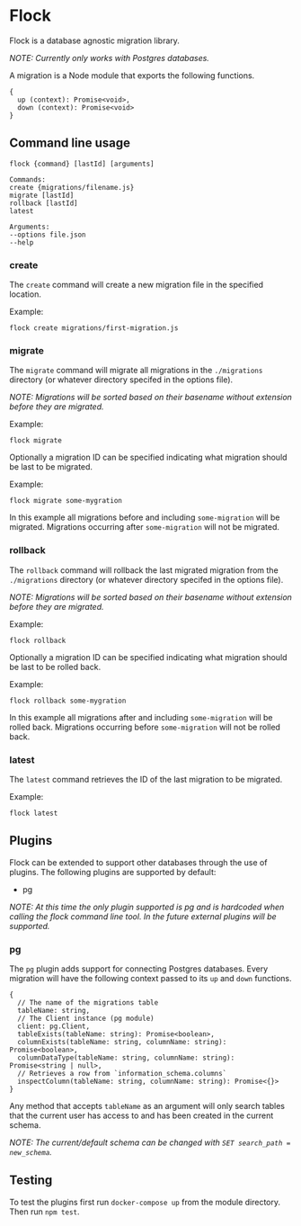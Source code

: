 # Flock

Flock is a database agnostic migration library.

*NOTE: Currently only works with Postgres databases.*

A migration is a Node module that exports the following functions.

```
{
  up (context): Promise<void>,
  down (context): Promise<void>
}
```

## Command line usage

```
flock {command} [lastId] [arguments]

Commands:
create {migrations/filename.js}
migrate [lastId]
rollback [lastId]
latest

Arguments:
--options file.json
--help
```

### create

The `create` command will create a new migration file in the specified location.

Example:
```
flock create migrations/first-migration.js
```

### migrate

The `migrate` command will migrate all migrations in the `./migrations` directory
(or whatever directory specifed in the options file).

*NOTE: Migrations will be sorted based on their basename without extension before
they are migrated.*

Example:
```
flock migrate
```

Optionally a migration ID can be specified indicating what migration should be
last to be migrated.

Example:
```
flock migrate some-mygration
```

In this example all migrations before and including `some-migration` will be
migrated. Migrations occurring after `some-migration` will not be migrated.

### rollback

The `rollback` command will rollback the last migrated migration from the `./migrations` directory
(or whatever directory specifed in the options file).

*NOTE: Migrations will be sorted based on their basename without extension before
they are migrated.*

Example:
```
flock rollback
```

Optionally a migration ID can be specified indicating what migration should be
last to be rolled back.

Example:
```
flock rollback some-mygration
```

In this example all migrations after and including `some-migration` will be
rolled back. Migrations occurring before `some-migration` will not be rolled back.

### latest

The `latest` command retrieves the ID of the last migration to be migrated.

Example:
```
flock latest
```

## Plugins

Flock can be extended to support other databases through the use of plugins. The
following plugins are supported by default:

- pg

*NOTE: At this time the only plugin supported is pg and is hardcoded when calling
the flock command line tool. In the future external plugins will be supported.*

### pg

The `pg` plugin adds support for connecting Postgres databases. Every migration
will have the following context passed to its `up` and `down` functions.

```
{
  // The name of the migrations table
  tableName: string,
  // The Client instance (pg module)
  client: pg.Client,
  tableExists(tableName: string): Promise<boolean>,
  columnExists(tableName: string, columnName: string): Promise<boolean>,
  columnDataType(tableName: string, columnName: string): Promise<string | null>,
  // Retrieves a row from `information_schema.columns`
  inspectColumn(tableName: string, columnName: string): Promise<{}>
}
```

Any method that accepts `tableName` as an argument will only search tables that
the current user has access to and has been created in the current schema.

*NOTE: The current/default schema can be changed with `SET search_path = new_schema`.*

## Testing

To test the plugins first run `docker-compose up` from the module directory.
Then run `npm test`.

